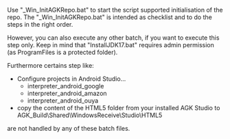 Use "_Win_InitAGKRepo.bat" to start the script supported initialisation of the repo.
The "_Win_InitAGKRepo.bat" is intended as checklist and to do the steps in the right order.

However, you can also execute any other batch, if you want to execute this step only.
Keep in mind that "InstallJDK17.bat" requires admin permission (as ProgramFiles is a protected folder).

Furthermore certains step like: 
- Configure projects in Android Studio...
    - interpreter_android_google
    - interpreter_android_amazon
    - interpreter_android_ouya
- copy the content of the HTML5 folder from your installed AGK Studio to AGK_Build\Shared\WindowsReceive\Studio\HTML5

are not handled by any of these batch files.